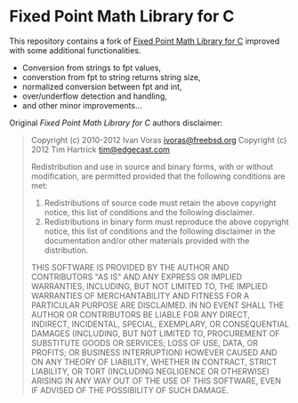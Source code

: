Fixed Point Math Library for C
===============================

This repository contains a fork of [Fixed Point Math Library for C](https://sourceforge.net/projects/fixedptc/) improved with some additional functionalities.

 * Conversion from strings to fpt values,
 * converstion from fpt to string returns string size,
 * normalized conversion between fpt and int,
 * over/underflow detection and handling,
 * and other minor improvements...

Original _Fixed Point Math Library for C_ authors disclaimer:

> Copyright (c) 2010-2012 Ivan Voras <ivoras@freebsd.org>
> Copyright (c) 2012 Tim Hartrick <tim@edgecast.com>
> 
> Redistribution and use in source and binary forms, with or without
> modification, are permitted provided that the following conditions
> are met:
> 1. Redistributions of source code must retain the above copyright
>    notice, this list of conditions and the following disclaimer.
> 2. Redistributions in binary form must reproduce the above copyright
>    notice, this list of conditions and the following disclaimer in the
>    documentation and/or other materials provided with the distribution.
> 
> THIS SOFTWARE IS PROVIDED BY THE AUTHOR AND CONTRIBUTORS "AS IS" AND
> ANY EXPRESS OR IMPLIED WARRANTIES, INCLUDING, BUT NOT LIMITED TO, THE
> IMPLIED WARRANTIES OF MERCHANTABILITY AND FITNESS FOR A PARTICULAR PURPOSE
> ARE DISCLAIMED.  IN NO EVENT SHALL THE AUTHOR OR CONTRIBUTORS BE LIABLE
> FOR ANY DIRECT, INDIRECT, INCIDENTAL, SPECIAL, EXEMPLARY, OR CONSEQUENTIAL
> DAMAGES (INCLUDING, BUT NOT LIMITED TO, PROCUREMENT OF SUBSTITUTE GOODS
> OR SERVICES; LOSS OF USE, DATA, OR PROFITS; OR BUSINESS INTERRUPTION)
> HOWEVER CAUSED AND ON ANY THEORY OF LIABILITY, WHETHER IN CONTRACT, STRICT
> LIABILITY, OR TORT (INCLUDING NEGLIGENCE OR OTHERWISE) ARISING IN ANY WAY
> OUT OF THE USE OF THIS SOFTWARE, EVEN IF ADVISED OF THE POSSIBILITY OF
> SUCH DAMAGE.